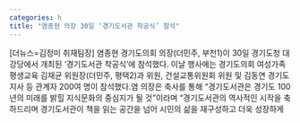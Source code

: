 ```yaml
---
categories: h
title: "염종현 의장 30일 ‘경기도서관 착공식’ 참석"
---
```

[더뉴스=김정미 취재팀장] 염종현 경기도의회 의장(더민주, 부천1)이 30일 경기도청 대강당에서 개최된 ‘경기도서관 착공식’에 참석했다.																이날 행사에는 경기도의회 여성가족평생교육 김재균 위원장(더민주, 평택2)과 위원, 건설교통위원회 위원 및 김동연 경기도지사 등 관계자 200여 명이 참석했다.염 의장은 축사를 통해 “경기도서관은 경기도 100년의 미래를 밝힐 지식문화의 중심지가 될 것”이라며 “경기도서관의 역사적인 시작을 축하드리며 경기도서관이 책을 읽는 공간을 넘어 시민의 삶을 재구성하고 더욱 성장하게